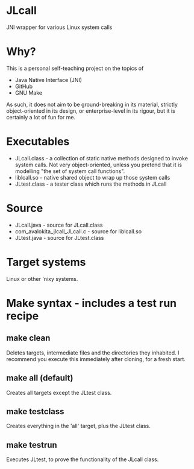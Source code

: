 # JLcall
JNI wrapper for various Linux system calls

# Why?
This is a personal self-teaching project on the topics of

* Java Native Interface (JNI)
* GitHub
* GNU Make

As such, it does not aim to be ground-breaking in its material, strictly object-oriented in its design, or enterprise-level in its rigour, but it is certainly a lot of fun for me.

# Executables
* JLcall.class - a collection of static native methods designed to invoke system calls. Not very object-oriented, unless you pretend that it is modelling "the set of system call functions".
* liblcall.so - native shared object to wrap up those system calls
* JLtest.class - a tester class which runs the methods in JLcall

# Source
* JLcall.java - source for JLcall.class
* com_avalokita_jlcall_JLcall.c - source for liblcall.so
* JLtest.java - source for JLtest.class

# Target systems
Linux or other 'nixy systems.

# Make syntax - includes a test run recipe
## make clean
Deletes targets, intermediate files and the directories they inhabited. I recommend you execute this immediately after cloning, for a fresh start.

## make all (default)
Creates all targets except the JLtest class.

## make testclass
Creates everything in the 'all' target, plus the JLtest class.

## make testrun
Executes JLtest, to prove the functionality of the JLcall class.
